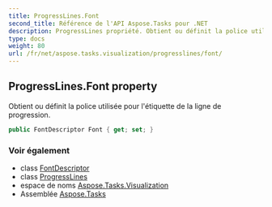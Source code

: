 ```yaml
---
title: ProgressLines.Font
second_title: Référence de l'API Aspose.Tasks pour .NET
description: ProgressLines propriété. Obtient ou définit la police utilisée pour létiquette de la ligne de progression.
type: docs
weight: 80
url: /fr/net/aspose.tasks.visualization/progresslines/font/
---
```

## ProgressLines.Font property

Obtient ou définit la police utilisée pour l'étiquette de la ligne de progression.

```csharp
public FontDescriptor Font { get; set; }
```

### Voir également

* class [FontDescriptor](../../fontdescriptor/)
* class [ProgressLines](../)
* espace de noms [Aspose.Tasks.Visualization](../../progresslines/)
* Assemblée [Aspose.Tasks](../../../)


